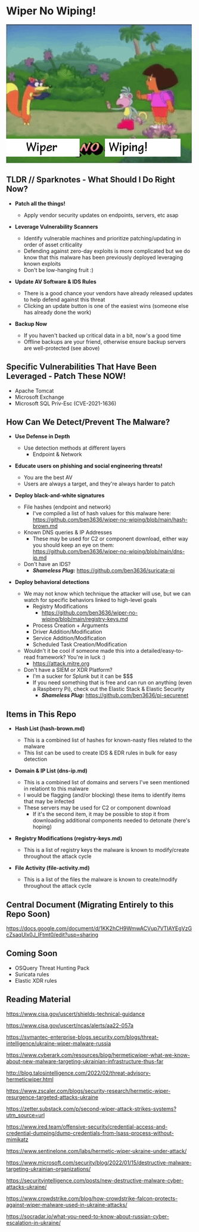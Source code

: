 # Wiper No Wiping!

![alt text](https://github.com/ben3636/wiper-no-wiping/blob/main/image.jpg)

## TLDR // Sparknotes - What Should I Do Right Now?
* **Patch all the things!**
   * Apply vendor security updates on endpoints, servers, etc asap

* **Leverage Vulnerability Scanners**
   * Identify vulnerable machines and prioritize patching/updating in order of asset criticality
   * Defending against zero-day exploits is more complicated but we do know that this malware has been previously deployed leveraging known exploits
   * Don't be low-hanging fruit :)

* **Update AV Software & IDS Rules**
   * There is a good chance your vendors have already released updates to help defend against this threat
   * Clicking an update button is one of the easiest wins (someone else has already done the work)

* **Backup Now**
   * If you haven't backed up critical data in a bit, now's a good time
   * Offline backups are your friend, otherwise ensure backup servers are well-protected (see above)



## Specific Vulnerabilities That Have Been Leveraged - Patch These NOW!
* Apache Tomcat
* Microsoft Exchange
* Microsoft SQL Priv-Esc (CVE-2021-1636)



## How Can We Detect/Prevent The Malware?
* **Use Defense in Depth**
   * Use detection methods at different layers
      * Endpoint & Network 
* **Educate users on phishing and social engineering threats!**
   * You are the best AV
   * Users are always a target, and they're always harder to patch

* **Deploy black-and-white signatures**
   * File hashes (endpoint and network)
      * I've compiled a list of hash values for this malware here: https://github.com/ben3636/wiper-no-wiping/blob/main/hash-brown.md
   * Known DNS queries & IP Addresses
      * These may be used for C2 or component download, either way you should keep an eye on them: https://github.com/ben3636/wiper-no-wiping/blob/main/dns-ip.md
   * Don't have an IDS?
      * ***Shameless Plug:*** https://github.com/ben3636/suricata-pi

* **Deploy behavioral detections**
   * We may not know which technique the attacker will use, but we can watch for specific behaviors linked to high-level goals
      * Registry Modifications
         * https://github.com/ben3636/wiper-no-wiping/blob/main/registry-keys.md
      * Process Creation + Arguments
      * Driver Addition/Modification
      * Service Addition/Modification
      * Scheduled Task Creation/Modification
   * Wouldn't it be cool if someone made this into a detailed/easy-to-read framework? You're in luck :)
      * https://attack.mitre.org
   * Don't have a SIEM or XDR Platform?
      * I'm a sucker for Splunk but it can be $$$
      * If you need something that is free and can run on anything (even a Raspberry Pi), check out the Elastic Stack & Elastic Security
         * ***Shameless Plug:*** https://github.com/ben3636/pi-securenet 



## Items in This Repo
* **Hash List (hash-brown.md)**
   * This is a combined list of hashes for known-nasty files related to the malware
   * This list can be used to create IDS & EDR rules in bulk for easy detection

* **Domain & IP List (dns-ip.md)**
   * This is a combined list of domains and servers I've seen mentioned in relationt to this malware
   * I would be flagging (and/or blocking) these items to identify items that may be infected
   * These servers may be used for C2 or component download
      * If it's the second item, it may be possible to stop it from downloading additional components needed to detonate (here's hoping)

* **Registry Modifications (registry-keys.md)**
   * This is a list of registry keys the malware is known to modify/create throughout the attack cycle

* **File Activity (file-activity.md)**
   * This is a list of the files the malware is known to create/modify throughout the attack cycle


## Central Document (Migrating Entirely to this Repo Soon)
https://docs.google.com/document/d/1KK2hCH9WmwACVup7VTIAYEgVzGcZsaqUlx0J_IFtmt0/edit?usp=sharing


## Coming Soon
* OSQuery Threat Hunting Pack
* Suricata rules
* Elastic XDR rules



## Reading Material

https://www.cisa.gov/uscert/shields-technical-guidance

https://www.cisa.gov/uscert/ncas/alerts/aa22-057a

https://symantec-enterprise-blogs.security.com/blogs/threat-intelligence/ukraine-wiper-malware-russia

https://www.cyberark.com/resources/blog/hermeticwiper-what-we-know-about-new-malware-targeting-ukrainian-infrastructure-thus-far

http://blog.talosintelligence.com/2022/02/threat-advisory-hermeticwiper.html

https://www.zscaler.com/blogs/security-research/hermetic-wiper-resurgence-targeted-attacks-ukraine

https://zetter.substack.com/p/second-wiper-attack-strikes-systems?utm_source=url

https://www.ired.team/offensive-security/credential-access-and-credential-dumping/dump-credentials-from-lsass-process-without-mimikatz

https://www.sentinelone.com/labs/hermetic-wiper-ukraine-under-attack/

https://www.microsoft.com/security/blog/2022/01/15/destructive-malware-targeting-ukrainian-organizations/

https://securityintelligence.com/posts/new-destructive-malware-cyber-attacks-ukraine/

https://www.crowdstrike.com/blog/how-crowdstrike-falcon-protects-against-wiper-malware-used-in-ukraine-attacks/

https://socradar.io/what-you-need-to-know-about-russian-cyber-escalation-in-ukraine/



